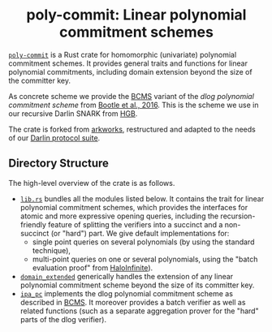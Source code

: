 <h1 align="center">poly-commit: Linear polynomial commitment schemes</h1>

[`poly-commit`](src/lib.rs) is a Rust crate for homomorphic (univariate) polynomial commitment schemes. It provides general traits and functions for linear polynomial commitments,  including domain extension beyond the size of the committer key. 

As concrete scheme we provide the [BCMS](https://eprint.iacr.org/2020/499) variant of  the *dlog polynomial commitment scheme* from [Bootle et al., 2016](https://eprint.iacr.org/2016/263). This is the scheme we use in our recursive Darlin SNARK from [HGB](https://eprint.iacr.org/2021/930).

The crate is forked from [arkworks](https://github.com/arkworks-rs/poly-commit), restructured and adapted to the needs of our [Darlin protocol suite](https://github.com/HorizenLabs/ginger-lib).

## Directory Structure

The high-level overview of the crate is as follows.

- [`lib.rs`](src/lib.rs) bundles all the modules listed below. It contains the trait for linear polynomial commitment schemes, which provides the interfaces for atomic and more expressive opening queries, including the recursion-friendly feature of splitting the verifiers into a succinct and a non-succinct (or "hard") part. We give default implementations for: 
  - single point queries on several polynomials (by using the standard technique),
  - multi-point queries on one or several polynomials, using the "batch evaluation proof" from [HaloInfinite](https://eprint.iacr.org/2020/1536)). 
- [`domain_extended`](src/domain_extended/mod.rs) generically handles the extension of any linear polynomial commitment scheme beyond the size of its committer key.
- [`ipa_pc`](src/ipa_pc/mod.rs) implements the dlog polynomial commitment scheme as described in [BCMS](https://eprint.iacr.org/2020/499). It moreover provides a batch verifier as well as related functions (such as a separate aggregation prover for the "hard" parts of the dlog verifier).